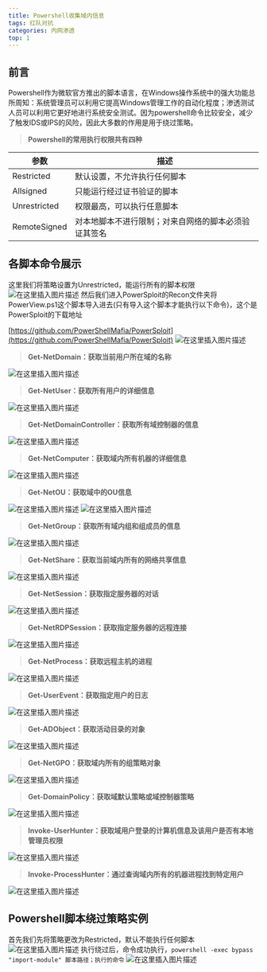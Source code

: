 ```yaml
---
title: Powershell收集域内信息
tags: 红队对抗
categories: 内网渗透
top: 1
---
```


## 前言
Powershell作为微软官方推出的脚本语言，在Windows操作系统中的强大功能总所周知：系统管理员可以利用它提高Windows管理工作的自动化程度；渗透测试人员可以利用它更好地进行系统安全测试。因为powershell命令比较安全，减少了触发IDS或IPS的风险，因此大多数的作用是用于绕过策略。

> **Powershell的常用执行权限共有四种**

|参数|描述 |
|--|--|
| Restricted |默认设置，不允许执行任何脚本  |
|Allsigned|只能运行经过证书验证的脚本|
|Unrestricted|权限最高，可以执行任意脚本|
|RemoteSigned|对本地脚本不进行限制；对来自网络的脚本必须验证其签名|
<!--more-->
## 各脚本命令展示
这里我们将策略设置为Unrestricted，能运行所有的脚本权限
![在这里插入图片描述](https://img-blog.csdnimg.cn/20210306133134774.png)
然后我们进入PowerSploit的Recon文件夹将PowerView.ps1这个脚本导入进去(只有导入这个脚本才能执行以下命令)，这个是PowerSploit的下载地址

[https://github.com/PowerShellMafia/PowerSploit](https://github.com/PowerShellMafia/PowerSploit)
![在这里插入图片描述](https://img-blog.csdnimg.cn/20210306133704948.png)

> **Get-NetDomain：获取当前用户所在域的名称**

![在这里插入图片描述](https://img-blog.csdnimg.cn/20210306133824783.png?x-oss-process=image/watermark,type_ZmFuZ3poZW5naGVpdGk,shadow_10,text_aHR0cHM6Ly9ibG9nLmNzZG4ubmV0L3dlaXhpbl80NTAwNzA3Mw==,size_16,color_FFFFFF,t_70)

> **Get-NetUser：获取所有用户的详细信息**

![在这里插入图片描述](https://img-blog.csdnimg.cn/20210306134143467.png?x-oss-process=image/watermark,type_ZmFuZ3poZW5naGVpdGk,shadow_10,text_aHR0cHM6Ly9ibG9nLmNzZG4ubmV0L3dlaXhpbl80NTAwNzA3Mw==,size_16,color_FFFFFF,t_70)

> **Get-NetDomainController：获取所有域控制器的信息**

![在这里插入图片描述](https://img-blog.csdnimg.cn/20210306134253861.png?x-oss-process=image/watermark,type_ZmFuZ3poZW5naGVpdGk,shadow_10,text_aHR0cHM6Ly9ibG9nLmNzZG4ubmV0L3dlaXhpbl80NTAwNzA3Mw==,size_16,color_FFFFFF,t_70)

> **Get-NetComputer：获取域内所有机器的详细信息**

![在这里插入图片描述](https://img-blog.csdnimg.cn/2021030613443370.png?x-oss-process=image/watermark,type_ZmFuZ3poZW5naGVpdGk,shadow_10,text_aHR0cHM6Ly9ibG9nLmNzZG4ubmV0L3dlaXhpbl80NTAwNzA3Mw==,size_16,color_FFFFFF,t_70)

> **Get-NetOU：获取域中的OU信息**

![在这里插入图片描述](https://img-blog.csdnimg.cn/20210306134535643.png?x-oss-process=image/watermark,type_ZmFuZ3poZW5naGVpdGk,shadow_10,text_aHR0cHM6Ly9ibG9nLmNzZG4ubmV0L3dlaXhpbl80NTAwNzA3Mw==,size_16,color_FFFFFF,t_70)
![在这里插入图片描述](https://img-blog.csdnimg.cn/2021030613454718.png?x-oss-process=image/watermark,type_ZmFuZ3poZW5naGVpdGk,shadow_10,text_aHR0cHM6Ly9ibG9nLmNzZG4ubmV0L3dlaXhpbl80NTAwNzA3Mw==,size_16,color_FFFFFF,t_70)

> **Get-NetGroup：获取所有域内组和组成员的信息**

![在这里插入图片描述](https://img-blog.csdnimg.cn/2021030613464591.png?x-oss-process=image/watermark,type_ZmFuZ3poZW5naGVpdGk,shadow_10,text_aHR0cHM6Ly9ibG9nLmNzZG4ubmV0L3dlaXhpbl80NTAwNzA3Mw==,size_16,color_FFFFFF,t_70)

> **Get-NetShare：获取当前域内所有的网络共享信息**

![在这里插入图片描述](https://img-blog.csdnimg.cn/20210306134857127.png?x-oss-process=image/watermark,type_ZmFuZ3poZW5naGVpdGk,shadow_10,text_aHR0cHM6Ly9ibG9nLmNzZG4ubmV0L3dlaXhpbl80NTAwNzA3Mw==,size_16,color_FFFFFF,t_70)

> **Get-NetSession：获取指定服务器的对话**

![在这里插入图片描述](https://img-blog.csdnimg.cn/20210306135028467.png)

> **Get-NetRDPSession：获取指定服务器的远程连接**

![在这里插入图片描述](https://img-blog.csdnimg.cn/20210306135144213.png?x-oss-process=image/watermark,type_ZmFuZ3poZW5naGVpdGk,shadow_10,text_aHR0cHM6Ly9ibG9nLmNzZG4ubmV0L3dlaXhpbl80NTAwNzA3Mw==,size_16,color_FFFFFF,t_70)

> **Get-NetProcess：获取远程主机的进程**

![在这里插入图片描述](https://img-blog.csdnimg.cn/20210306135251953.png?x-oss-process=image/watermark,type_ZmFuZ3poZW5naGVpdGk,shadow_10,text_aHR0cHM6Ly9ibG9nLmNzZG4ubmV0L3dlaXhpbl80NTAwNzA3Mw==,size_16,color_FFFFFF,t_70)

> **Get-UserEvent：获取指定用户的日志**

![在这里插入图片描述](https://img-blog.csdnimg.cn/20210306135349272.png?x-oss-process=image/watermark,type_ZmFuZ3poZW5naGVpdGk,shadow_10,text_aHR0cHM6Ly9ibG9nLmNzZG4ubmV0L3dlaXhpbl80NTAwNzA3Mw==,size_16,color_FFFFFF,t_70)

> **Get-ADObject：获取活动目录的对象**

![在这里插入图片描述](https://img-blog.csdnimg.cn/2021030613552975.png?x-oss-process=image/watermark,type_ZmFuZ3poZW5naGVpdGk,shadow_10,text_aHR0cHM6Ly9ibG9nLmNzZG4ubmV0L3dlaXhpbl80NTAwNzA3Mw==,size_16,color_FFFFFF,t_70)

> **Get-NetGPO：获取域内所有的组策略对象**

![在这里插入图片描述](https://img-blog.csdnimg.cn/20210306135710375.png?x-oss-process=image/watermark,type_ZmFuZ3poZW5naGVpdGk,shadow_10,text_aHR0cHM6Ly9ibG9nLmNzZG4ubmV0L3dlaXhpbl80NTAwNzA3Mw==,size_16,color_FFFFFF,t_70)

> **Get-DomainPolicy：获取域默认策略或域控制器策略**

![在这里插入图片描述](https://img-blog.csdnimg.cn/20210306135819950.png?x-oss-process=image/watermark,type_ZmFuZ3poZW5naGVpdGk,shadow_10,text_aHR0cHM6Ly9ibG9nLmNzZG4ubmV0L3dlaXhpbl80NTAwNzA3Mw==,size_16,color_FFFFFF,t_70)

> **Invoke-UserHunter：获取域用户登录的计算机信息及该用户是否有本地管理员权限**

![在这里插入图片描述](https://img-blog.csdnimg.cn/20210306140014762.png)

> **Invoke-ProcessHunter：通过查询域内所有的机器进程找到特定用户**

![在这里插入图片描述](https://img-blog.csdnimg.cn/2021030614015675.png?x-oss-process=image/watermark,type_ZmFuZ3poZW5naGVpdGk,shadow_10,text_aHR0cHM6Ly9ibG9nLmNzZG4ubmV0L3dlaXhpbl80NTAwNzA3Mw==,size_16,color_FFFFFF,t_70)
## Powershell脚本绕过策略实例
首先我们先将策略更改为Restricted，默认不能执行任何脚本
![在这里插入图片描述](https://img-blog.csdnimg.cn/20210306140851647.png?x-oss-process=image/watermark,type_ZmFuZ3poZW5naGVpdGk,shadow_10,text_aHR0cHM6Ly9ibG9nLmNzZG4ubmV0L3dlaXhpbl80NTAwNzA3Mw==,size_16,color_FFFFFF,t_70)
执行绕过后，命令成功执行，`powershell -exec bypass "import-module" 脚本路径；执行的命令`
![在这里插入图片描述](https://img-blog.csdnimg.cn/20210306140929449.png?x-oss-process=image/watermark,type_ZmFuZ3poZW5naGVpdGk,shadow_10,text_aHR0cHM6Ly9ibG9nLmNzZG4ubmV0L3dlaXhpbl80NTAwNzA3Mw==,size_16,color_FFFFFF,t_70)

